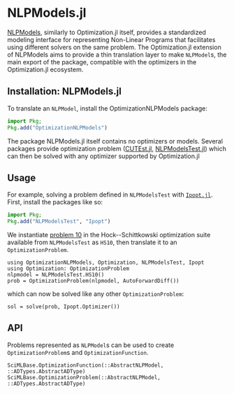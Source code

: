 # NLPModels.jl

[NLPModels](https://jso.dev/NLPModels.jl/latest/), similarly to Optimization.jl itself,
provides a standardized modeling interface for representing Non-Linear Programs that
facilitates using different solvers on the same problem. The Optimization.jl extension of
NLPModels aims to provide a thin translation layer to make `NLPModel`s, the main export of
the package, compatible with the optimizers in the Optimization.jl ecosystem.

## Installation: NLPModels.jl

To translate an `NLPModel`, install the OptimizationNLPModels package:

```julia
import Pkg;
Pkg.add("OptimizationNLPModels")
```

The package NLPModels.jl itself contains no optimizers or models. Several packages
provide optimization problem ([CUTEst.jl](https://jso.dev/CUTEst.jl/stable/),
[NLPModelsTest.jl](https://jso.dev/NLPModelsTest.jl/dev/)) which can then be solved with
any optimizer supported by Optimization.jl

## Usage

For example, solving a problem defined in `NLPModelsTest` with
[`Ipopt.jl`](https://github.com/jump-dev/Ipopt.jl). First, install the packages like so:

```julia
import Pkg;
Pkg.add("NLPModelsTest", "Ipopt")
```

We instantiate [problem
10](https://jso.dev/NLPModelsTest.jl/dev/reference/#NLPModelsTest.HS10) in the
Hock--Schittkowski optimization suite available from `NLPModelsTest` as `HS10`, then
translate it to an `OptimizationProblem`.

```@example NLPModels
using OptimizationNLPModels, Optimization, NLPModelsTest, Ipopt
using Optimization: OptimizationProblem
nlpmodel = NLPModelsTest.HS10()
prob = OptimizationProblem(nlpmodel, AutoForwardDiff())
```

which can now be solved like any other `OptimizationProblem`:

```@example NLPModels
sol = solve(prob, Ipopt.Optimizer())
```

## API

Problems represented as `NLPModel`s can be used to create `OptimizationProblem`s and
`OptimizationFunction`.

```@docs
SciMLBase.OptimizationFunction(::AbstractNLPModel, ::ADTypes.AbstractADType)
SciMLBase.OptimizationProblem(::AbstractNLPModel, ::ADTypes.AbstractADType)
```
